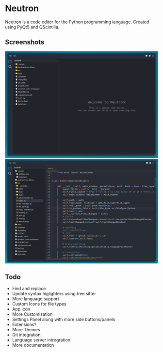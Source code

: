 # Neutron
Neutron is a code editor for the Python programming language. 
Created using PyQt5 and QScintilla.

## Screenshots
<img src="./src/imgs/screenshot1.png"/>
<img src="./src/imgs/screenshot2.png"/>

## Todo
- Find and replace
- Update syntax higlighters using tree sitter
- More language support
- Custom Icons for file types
- App icon
- More Customization
- Settings Panel along with more side buttons/panels
- Extensions?
- More Themes
- Git integration
- Language server intregration
- More documentation
